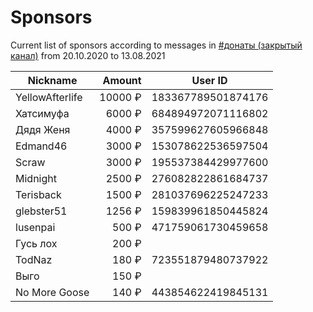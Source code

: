 # Sponsors

Current list of sponsors according to messages in [#донаты (закрытый канал)](https://discord.com/channels/504617984594018325/768027954265063434/805531113019670538) from 20.10.2020 to 13.08.2021

| Nickname        |  Amount | User ID            |
| --------------- | ------: | ------------------ |
| YellowAfterlife | 10000 ₽ | 183367789501874176 |
| Хатсимуфа       |  6000 ₽ | 684894972071116802 |
| Дядя Женя       |  4000 ₽ | 357599627605966848 |
| Edmand46        |  3000 ₽ | 153078622536597504 |
| Scraw           |  3000 ₽ | 195537384429977600 |
| Midnight        |  2500 ₽ | 276082822861684737 |
| Terisback       |  1500 ₽ | 281037696225247233 |
| glebster51      |  1256 ₽ | 159839961850445824 |
| lusenpai        |   500 ₽ | 471759061730459658 |
| Гусь лох        |   200 ₽ |                    |
| TodNaz          |   180 ₽ | 723551879480737922 |
| Выго            |   150 ₽ |                    |
| No More Goose   |   140 ₽ | 443854622419845131 |

